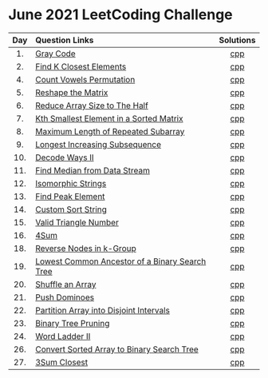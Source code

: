 # June 2021 LeetCoding Challenge

| Day | Question Links                                                                                                                                                    |                                    Solutions                                    |
| :-: | :---------------------------------------------------------------------------------------------------------------------------------------------------------------- | :-----------------------------------------------------------------------------: |
| 1.  | [Gray Code](https://leetcode.com/explore/challenge/card/july-leetcoding-challenge-2021/608/week-1-july-1st-july-7th/3799/)                                        |                         [cpp](./01.%20Gray%20Code.cpp)                          |
| 2.  | [Find K Closest Elements](https://leetcode.com/explore/challenge/card/july-leetcoding-challenge-2021/608/week-1-july-1st-july-7th/3800/)                          |                [cpp](./02.%20Find%20K%20Closest%20Elements.cpp)                 |
| 4.  | [Count Vowels Permutation](https://leetcode.com/explore/challenge/card/july-leetcoding-challenge-2021/608/week-1-july-1st-july-7th/3802/)                         |                 [cpp](./04.%20Count%20Vowels%20Permutation.cpp)                 |
| 5.  | [Reshape the Matrix](https://leetcode.com/explore/challenge/card/july-leetcoding-challenge-2021/608/week-1-july-1st-july-7th/3803/)                               |                    [cpp](./05.%20Reshape%20the%20Matrix.cpp)                    |
| 6.  | [Reduce Array Size to The Half](https://leetcode.com/explore/challenge/card/july-leetcoding-challenge-2021/608/week-1-july-1st-july-7th/3804/)                    |           [cpp](./06.%20Reduce%20Array%20Size%20to%20The%20Half.cpp)            |
| 7.  | [Kth Smallest Element in a Sorted Matrix](https://leetcode.com/explore/challenge/card/july-leetcoding-challenge-2021/608/week-1-july-1st-july-7th/3805/)          |     [cpp](./07.%20Kth%20Smallest%20Element%20in%20a%20Sorted%20Matrix.cpp)      |
| 8.  | [Maximum Length of Repeated Subarray](https://leetcode.com/explore/challenge/card/july-leetcoding-challenge-2021/609/week-2-july-8th-july-14th/3807/)             |         [cpp](./08.%20Maximum%20Length%20of%20Repeated%20Subarray.cpp)          |
| 9.  | [Longest Increasing Subsequence](https://leetcode.com/explore/challenge/card/july-leetcoding-challenge-2021/609/week-2-july-8th-july-14th/3808/)                  |              [cpp](./09.%20Longest%20Increasing%20Subsequence.cpp)              |
| 10. | [Decode Ways II](https://leetcode.com/explore/challenge/card/july-leetcoding-challenge-2021/609/week-2-july-8th-july-14th/3809/)                                  |                      [cpp](./10.%20Decode%20Ways%20II.cpp)                      |
| 11. | [Find Median from Data Stream](https://leetcode.com/explore/challenge/card/july-leetcoding-challenge-2021/609/week-2-july-8th-july-14th/3810/)                    |             [cpp](./11.%20Find%20Median%20from%20Data%20Stream.cpp)             |
| 12. | [Isomorphic Strings](https://leetcode.com/explore/challenge/card/july-leetcoding-challenge-2021/609/week-2-july-8th-july-14th/3811/)                              |                     [cpp](./12.%20Isomorphic%20Strings.cpp)                     |
| 13. | [Find Peak Element](https://leetcode.com/explore/challenge/card/july-leetcoding-challenge-2021/609/week-2-july-8th-july-14th/3812/)                               |                    [cpp](./13.%20Find%20Peak%20Element.cpp)                     |
| 14. | [Custom Sort String](https://leetcode.com/explore/challenge/card/july-leetcoding-challenge-2021/609/week-2-july-8th-july-14th/3813/)                              |                    [cpp](./14.%20Custom%20Sort%20String.cpp)                    |
| 15. | [Valid Triangle Number](https://leetcode.com/explore/challenge/card/july-leetcoding-challenge-2021/610/week-3-july-15th-july-21st/3815/)                          |                  [cpp](./15.%20Valid%20Triangle%20Number.cpp)                   |
| 16. | [4Sum](https://leetcode.com/explore/challenge/card/july-leetcoding-challenge-2021/610/week-3-july-15th-july-21st/3816/)                                           |                             [cpp](./16.%204Sum.cpp)                             |
| 18. | [Reverse Nodes in k-Group](https://leetcode.com/explore/featured/card/july-leetcoding-challenge-2021/610/week-3-july-15th-july-21st/3818/)                        |                [cpp](./18.%20Reverse%20Nodes%20in%20k-Group.cpp)                |
| 19. | [Lowest Common Ancestor of a Binary Search Tree](https://leetcode.com/explore/challenge/card/july-leetcoding-challenge-2021/610/week-3-july-15th-july-21st/3819/) | [cpp](./19.%20Lowest%20Common%20Ancestor%20of%20a%20Binary%20Search%20Tree.cpp) |
| 20. | [Shuffle an Array](https://leetcode.com/explore/challenge/card/july-leetcoding-challenge-2021/610/week-3-july-15th-july-21st/3820/) | [cpp](./20.%20Shuffle%20an%20Array.cpp) |
| 21. | [Push Dominoes](https://leetcode.com/explore/challenge/card/july-leetcoding-challenge-2021/610/week-3-july-15th-july-21st/3821/) | [cpp](./21.%20Push%20Dominoes.cpp) |
| 22. | [Partition Array into Disjoint Intervals](https://leetcode.com/explore/challenge/card/july-leetcoding-challenge-2021/611/week-4-july-22nd-july-28th/3823/) | [cpp](./22.%20Partition%20Array%20into%20Disjoint%20Intervals.cpp) |
| 23. | [Binary Tree Pruning](https://leetcode.com/explore/challenge/card/july-leetcoding-challenge-2021/611/week-4-july-22nd-july-28th/3824/) | [cpp](./23.%20Binary%20Tree%20Pruning.cpp) | 
| 24. | [Word Ladder II](https://leetcode.com/explore/challenge/card/july-leetcoding-challenge-2021/611/week-4-july-22nd-july-28th/3825/) | [cpp](./24.%20Word%20Ladder%20II.cpp) | 
| 26. | [Convert Sorted Array to Binary Search Tree](https://leetcode.com/explore/challenge/card/july-leetcoding-challenge-2021/611/week-4-july-22nd-july-28th/3827/) | [cpp](./26.%20Convert%20Sorted%20Array%20to%20Binary%20Search%20Tree.cpp) | 
| 27. | [3Sum Closest](https://leetcode.com/explore/challenge/card/july-leetcoding-challenge-2021/611/week-4-july-22nd-july-28th/3828/) | [cpp](./27.%203Sum%20Closest.cpp) | 
